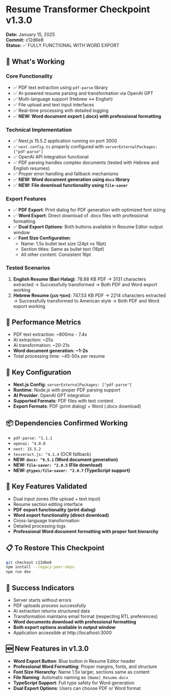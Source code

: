 # Resume Transformer Checkpoint v1.3.0

**Date:** January 15, 2025  
**Commit:** c12d6e8  
**Status:** ✅ FULLY FUNCTIONAL WITH WORD EXPORT

## 🎯 What's Working

### Core Functionality
- ✅ PDF text extraction using `pdf-parse` library
- ✅ AI-powered resume parsing and transformation via OpenAI GPT
- ✅ Multi-language support (Hebrew ↔ English)
- ✅ File upload and text input interfaces
- ✅ Real-time processing with detailed logging
- ✅ **NEW: Word document export (.docx) with professional formatting**

### Technical Implementation
- ✅ Next.js 15.5.2 application running on port 3000
- ✅ `next.config.ts` properly configured with `serverExternalPackages: ["pdf-parse"]`
- ✅ OpenAI API integration functional
- ✅ PDF parsing handles complex documents (tested with Hebrew and English resumes)
- ✅ Proper error handling and fallback mechanisms
- ✅ **NEW: Word document generation using `docx` library**
- ✅ **NEW: File download functionality using `file-saver`**

### Export Features
- ✅ **PDF Export**: Print dialog for PDF generation with optimized font sizing
- ✅ **Word Export**: Direct download of .docx files with professional formatting
- ✅ **Dual Export Options**: Both buttons available in Resume Editor output window
- ✅ **Font Size Configuration**: 
  - Name: 1.5x bullet text size (24pt vs 16pt)
  - Section titles: Same as bullet text (16pt)
  - All other content: Consistent 16pt

### Tested Scenarios
1. **English Resume (Bari Halag)**: 78.88 KB PDF → 3131 characters extracted → Successfully transformed → Both PDF and Word export working
2. **Hebrew Resume (אסף מגן)**: 747.53 KB PDF → 2214 characters extracted → Successfully transformed to American style → Both PDF and Word export working

## 🚀 Performance Metrics
- PDF text extraction: ~800ms - 7.4s
- AI extraction: ~25s
- AI transformation: ~20-21s
- **Word document generation: ~1-2s**
- Total processing time: ~45-50s per resume

## 🔧 Key Configuration
- **Next.js Config**: `serverExternalPackages: ["pdf-parse"]`
- **Runtime**: Node.js with proper PDF parsing support
- **AI Provider**: OpenAI GPT integration
- **Supported Formats**: PDF files with text content
- **Export Formats**: PDF (print dialog) + Word (.docx download)

## 📦 Dependencies Confirmed Working
- `pdf-parse: ^1.1.1`
- `openai: ^4.0.0`
- `next: 15.5.2`
- `tesseract.js: ^4.1.4` (OCR fallback)
- **NEW: `docx: ^9.5.1` (Word document generation)**
- **NEW: `file-saver: ^2.0.5` (File download)**
- **NEW: `@types/file-saver: ^2.0.7` (TypeScript support)**

## 🌟 Key Features Validated
- Dual input zones (file upload + text input)
- Resume section editing interface
- **PDF export functionality (print dialog)**
- **Word export functionality (direct download)**
- Cross-language transformation
- Detailed processing logs
- **Professional Word document formatting with proper font hierarchy**

## 📋 To Restore This Checkpoint
```bash
git checkout c12d6e8
npm install --legacy-peer-deps
npm run dev
```

## 🎉 Success Indicators
- Server starts without errors
- PDF uploads process successfully
- AI extraction returns structured data
- Transformation maintains email format (respecting RTL preferences)
- **Word documents download with professional formatting**
- **Both export options available in output window**
- Application accessible at http://localhost:3000

## 🆕 New Features in v1.3.0
- **Word Export Button**: Blue button in Resume Editor header
- **Professional Word Formatting**: Proper margins, fonts, and structure
- **Font Size Hierarchy**: Name 1.5x larger, sections same as content
- **File Naming**: Automatic naming as `[Name]_Resume.docx`
- **TypeScript Support**: Full type safety for Word generation
- **Dual Export Options**: Users can choose PDF or Word format
